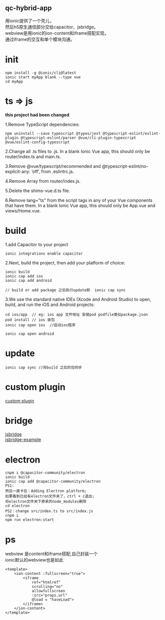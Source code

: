 ## qc-hybrid-app
用ionic提供了一个壳儿，   
然后h5原生通信部分交给capacitor、jsbridge。   
webview是用ionic的ion-content和iframe搭配实现，   
通过iframe的交互和单个模块沟通。


# init

```
npm install -g @ionic/cli@latest
ionic start myApp blank --type vue
cd myApp
```

# ts => js

**this project had been changed** 

1.Remove TypeScript dependencies:
```
npm uninstall --save typescript @types/jest @typescript-eslint/eslint-plugin @typescript-eslint/parser @vue/cli-plugin-typescript @vue/eslint-config-typescript
```

2.Change all .ts files to .js. In a blank Ionic Vue app, this should only be router/index.ts and main.ts.

3.Remove @vue/typescript/recommended and @typescript-eslint/no-explicit-any: ‘off’, from .eslintrc.js.

4.Remove Array<RouteRecordRaw> from router/index.js.

5.Delete the shims-vue.d.ts file.

6.Remove lang="ts" from the script tags in any of your Vue components that have them. In a blank Ionic Vue app, this should only be App.vue and views/Home.vue.


# build

1.add Capacitor to your project
```
ionic integrations enable capacitor
```
2.Next, build the project, then add your platform of choice:

```
ionic build
ionic cap add ios
ionic cap add android

// build or add package 之后执行update即  ionic cap sync
```

3.We use the standard native IDEs (Xcode and Android Studio) to open, build, and run the iOS and Android projects:
```
cd ios/app  // eg: ios app 文件地址 安装pod podfile类似package.json
pod install // ios 装包
ionic cap open ios  //启动ios程序

ionic cap open android
```

# update

```
ionic cap sync //将build 之后的包同步
```
  
# custom plugin

[custom plugin](https://github.com/canwhite/qc-capacitor-plugin)


# bridge
[jsbridge](https://juejin.cn/post/6844903885555892232)    
[jsbridge-example](https://github.com/canwhite/jsbridge-example)



# electron

```
cnpm i @capacitor-community/electron
ionic build
ionic cap add @capacitor-community/electron
PS1:
然后一直卡在：Adding Electron platform;
如果看到已经有electron文件夹了，ctrl + c退出;
将electron文件夹下原来的node_modules删除
cd electron
PS2：change src/index.ts to src/index.js
cnpm i
npm run electron:start

```


# ps
webview
是content和iframe搭配,自己封装一个   
ionic默认的webview也是如此

```
<template>  
    <ion-content :fullscreen="true">
        <iframe 
            ref="htmlref"
            scrolling="no" 
            allowfullscreen 
            :src="props.url"
            @load = "haveLoad">
        </iframe>
    </ion-content>
</template>

```